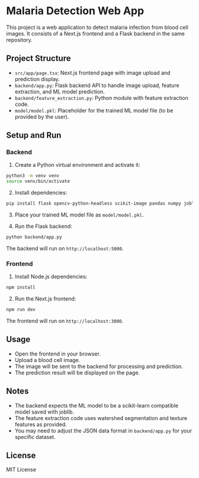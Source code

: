 # Malaria Detection Web App

This project is a web application to detect malaria infection from blood cell images. It consists of a Next.js frontend and a Flask backend in the same repository.

## Project Structure

- `src/app/page.tsx`: Next.js frontend page with image upload and prediction display.
- `backend/app.py`: Flask backend API to handle image upload, feature extraction, and ML model prediction.
- `backend/feature_extraction.py`: Python module with feature extraction code.
- `model/model.pkl`: Placeholder for the trained ML model file (to be provided by the user).

## Setup and Run

### Backend

1. Create a Python virtual environment and activate it:

```bash
python3 -m venv venv
source venv/bin/activate
```

2. Install dependencies:

```bash
pip install flask opencv-python-headless scikit-image pandas numpy joblib
```

3. Place your trained ML model file as `model/model.pkl`.

4. Run the Flask backend:

```bash
python backend/app.py
```

The backend will run on `http://localhost:5000`.

### Frontend

1. Install Node.js dependencies:

```bash
npm install
```

2. Run the Next.js frontend:

```bash
npm run dev
```

The frontend will run on `http://localhost:3000`.

## Usage

- Open the frontend in your browser.
- Upload a blood cell image.
- The image will be sent to the backend for processing and prediction.
- The prediction result will be displayed on the page.

## Notes

- The backend expects the ML model to be a scikit-learn compatible model saved with joblib.
- The feature extraction code uses watershed segmentation and texture features as provided.
- You may need to adjust the JSON data format in `backend/app.py` for your specific dataset.

## License

MIT License
